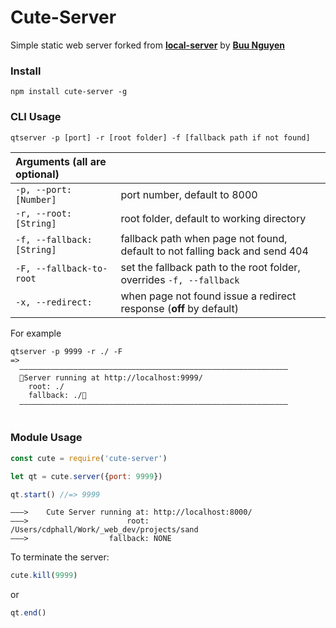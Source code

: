 Cute-Server
============

Simple static web server forked from __[local-server](https://github.com/buunguyen/local-server)__ by __[Buu Nguyen](https://github.com/buunguyen)__

### Install
```
npm install cute-server -g
```

### CLI Usage

```
qtserver -p [port] -r [root folder] -f [fallback path if not found]
```


| Arguments (all are optional) |   |
| :------------- | :------------- |
| `-p, --port: [Number]` | port number, default to 8000 |
| `-r, --root: [String]` | root folder, default to working directory |
| `-f, --fallback: [String]` | fallback path when page not found, default to not falling back and send 404 |
| `-F, --fallback-to-root` | set the fallback path to the root folder, overrides `-f, --fallback` |
| `-x, --redirect:` | when page not found issue a redirect response (__off__ by default) |

For example
```
qtserver -p 9999 -r ./ -F
=>
  ————————————————————————————————————————————————————————————
  Server running at http://localhost:9999/
    root: ./
    fallback: ./
  ————————————————————————————————————————————————————————————


```
### Module Usage

```JavaScript
const cute = require('cute-server')

let qt = cute.server({port: 9999})

qt.start() //=> 9999
```
```
———>    Cute Server running at:	http://localhost:8000/
———>                      root:	/Users/cdphall/Work/_web_dev/projects/sand
———>                  fallback:	NONE
```

To terminate the server:
```JavaScript
cute.kill(9999)
```
or
```JavaScript
qt.end()
```
